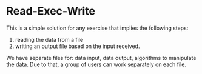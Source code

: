 # Read-Exec-Write
This is a simple solution for any exercise that implies the following steps:
1) reading the data from a file
2) writing an output file based on the input received.

We have separate files for: data input, data output, algorithms to manipulate the data.
Due to that, a group of users can work separately on each file.
